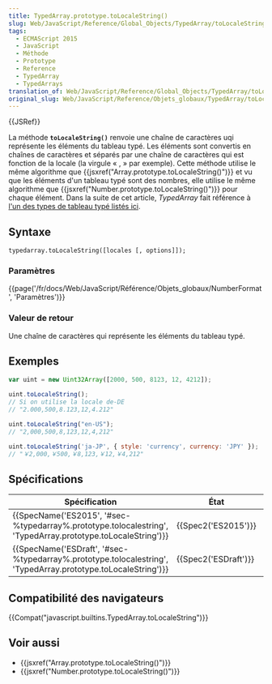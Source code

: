 ```yaml
---
title: TypedArray.prototype.toLocaleString()
slug: Web/JavaScript/Reference/Global_Objects/TypedArray/toLocaleString
tags:
  - ECMAScript 2015
  - JavaScript
  - Méthode
  - Prototype
  - Reference
  - TypedArray
  - TypedArrays
translation_of: Web/JavaScript/Reference/Global_Objects/TypedArray/toLocaleString
original_slug: Web/JavaScript/Reference/Objets_globaux/TypedArray/toLocaleString
---
```

{{JSRef}}

La méthode **`toLocaleString()`** renvoie une chaîne de caractères uqi représente les éléments du tableau typé. Les éléments sont convertis en chaînes de caractères et séparés par une chaîne de caractères qui est fonction de la locale (la virgule « , » par exemple). Cette méthode utilise le même algorithme que {{jsxref("Array.prototype.toLocaleString()")}} et vu que les éléments d'un tableau typé sont des nombres, elle utilise le même algorithme que {{jsxref("Number.prototype.toLocaleString()")}} pour chaque élément. Dans la suite de cet article, _TypedArray_ fait référence à [l'un des types de tableau typé listés ici](/fr/docs/Web/JavaScript/Reference/Objets_globaux/TypedArray#Les_objets_TypedArray).

## Syntaxe

    typedarray.toLocaleString([locales [, options]]);

### Paramètres

{{page('/fr/docs/Web/JavaScript/Référence/Objets_globaux/NumberFormat', 'Paramètres')}}

### Valeur de retour

Une chaîne de caractères qui représente les éléments du tableau typé.

## Exemples

```js
var uint = new Uint32Array([2000, 500, 8123, 12, 4212]);

uint.toLocaleString();
// Si on utilise la locale de-DE
// "2.000,500,8.123,12,4.212"

uint.toLocaleString("en-US");
// "2,000,500,8,123,12,4,212"

uint.toLocaleString('ja-JP', { style: 'currency', currency: 'JPY' });
// "￥2,000,￥500,￥8,123,￥12,￥4,212"
```

## Spécifications

| Spécification                                                                                                                                    | État                         | Commentaires         |
| ------------------------------------------------------------------------------------------------------------------------------------------------ | ---------------------------- | -------------------- |
| {{SpecName('ES2015', '#sec-%typedarray%.prototype.tolocalestring', 'TypedArray.prototype.toLocaleString')}} | {{Spec2('ES2015')}}     | Définition initiale. |
| {{SpecName('ESDraft', '#sec-%typedarray%.prototype.tolocalestring', 'TypedArray.prototype.toLocaleString')}} | {{Spec2('ESDraft')}} |                      |

## Compatibilité des navigateurs

{{Compat("javascript.builtins.TypedArray.toLocaleString")}}

## Voir aussi

- {{jsxref("Array.prototype.toLocaleString()")}}
- {{jsxref("Number.prototype.toLocaleString()")}}
